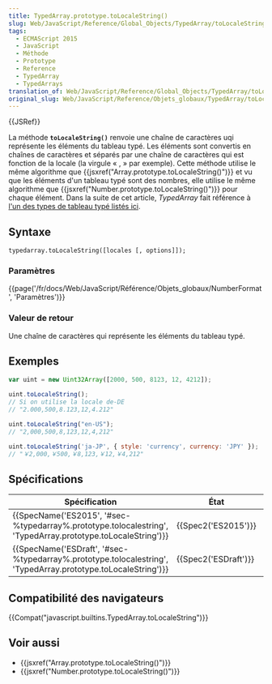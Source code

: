 ```yaml
---
title: TypedArray.prototype.toLocaleString()
slug: Web/JavaScript/Reference/Global_Objects/TypedArray/toLocaleString
tags:
  - ECMAScript 2015
  - JavaScript
  - Méthode
  - Prototype
  - Reference
  - TypedArray
  - TypedArrays
translation_of: Web/JavaScript/Reference/Global_Objects/TypedArray/toLocaleString
original_slug: Web/JavaScript/Reference/Objets_globaux/TypedArray/toLocaleString
---
```

{{JSRef}}

La méthode **`toLocaleString()`** renvoie une chaîne de caractères uqi représente les éléments du tableau typé. Les éléments sont convertis en chaînes de caractères et séparés par une chaîne de caractères qui est fonction de la locale (la virgule « , » par exemple). Cette méthode utilise le même algorithme que {{jsxref("Array.prototype.toLocaleString()")}} et vu que les éléments d'un tableau typé sont des nombres, elle utilise le même algorithme que {{jsxref("Number.prototype.toLocaleString()")}} pour chaque élément. Dans la suite de cet article, _TypedArray_ fait référence à [l'un des types de tableau typé listés ici](/fr/docs/Web/JavaScript/Reference/Objets_globaux/TypedArray#Les_objets_TypedArray).

## Syntaxe

    typedarray.toLocaleString([locales [, options]]);

### Paramètres

{{page('/fr/docs/Web/JavaScript/Référence/Objets_globaux/NumberFormat', 'Paramètres')}}

### Valeur de retour

Une chaîne de caractères qui représente les éléments du tableau typé.

## Exemples

```js
var uint = new Uint32Array([2000, 500, 8123, 12, 4212]);

uint.toLocaleString();
// Si on utilise la locale de-DE
// "2.000,500,8.123,12,4.212"

uint.toLocaleString("en-US");
// "2,000,500,8,123,12,4,212"

uint.toLocaleString('ja-JP', { style: 'currency', currency: 'JPY' });
// "￥2,000,￥500,￥8,123,￥12,￥4,212"
```

## Spécifications

| Spécification                                                                                                                                    | État                         | Commentaires         |
| ------------------------------------------------------------------------------------------------------------------------------------------------ | ---------------------------- | -------------------- |
| {{SpecName('ES2015', '#sec-%typedarray%.prototype.tolocalestring', 'TypedArray.prototype.toLocaleString')}} | {{Spec2('ES2015')}}     | Définition initiale. |
| {{SpecName('ESDraft', '#sec-%typedarray%.prototype.tolocalestring', 'TypedArray.prototype.toLocaleString')}} | {{Spec2('ESDraft')}} |                      |

## Compatibilité des navigateurs

{{Compat("javascript.builtins.TypedArray.toLocaleString")}}

## Voir aussi

- {{jsxref("Array.prototype.toLocaleString()")}}
- {{jsxref("Number.prototype.toLocaleString()")}}
